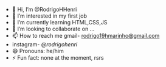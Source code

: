 - 👋 Hi, I’m @RodrigoHHenri
- 👀 I’m interested in my first job
- 🌱 I’m currently learning HTML,CSS,JS
- 💞️ I’m looking to collaborate on ...
- 📫 How to reach me gmail- rodrigo19hmarinho@gmail.com
- instagram- @_rodrigohenri_
- 😄 Pronouns: he/him
- ⚡ Fun fact: none at the moment, rsrs

<!---
RodrigoHHenri/RodrigoHHenri is a ✨ special ✨ repository because its `README.md` (this file) appears on your GitHub profile.
You can click the Preview link to take a look at your changes.
--->
